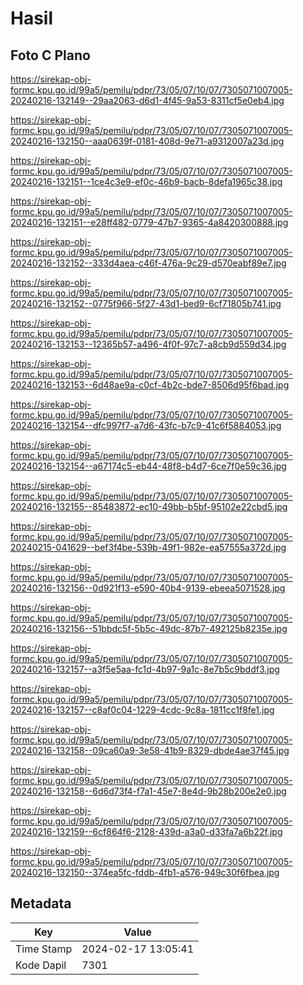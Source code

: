 # Hasil

## Foto C Plano

https://sirekap-obj-formc.kpu.go.id/99a5/pemilu/pdpr/73/05/07/10/07/7305071007005-20240216-132149--29aa2063-d6d1-4f45-9a53-8311cf5e0eb4.jpg

https://sirekap-obj-formc.kpu.go.id/99a5/pemilu/pdpr/73/05/07/10/07/7305071007005-20240216-132150--aaa0639f-0181-408d-9e71-a9312007a23d.jpg

https://sirekap-obj-formc.kpu.go.id/99a5/pemilu/pdpr/73/05/07/10/07/7305071007005-20240216-132151--1ce4c3e9-ef0c-46b9-bacb-8defa1965c38.jpg

https://sirekap-obj-formc.kpu.go.id/99a5/pemilu/pdpr/73/05/07/10/07/7305071007005-20240216-132151--e28ff482-0779-47b7-9365-4a8420300888.jpg

https://sirekap-obj-formc.kpu.go.id/99a5/pemilu/pdpr/73/05/07/10/07/7305071007005-20240216-132152--333d4aea-c46f-476a-9c29-d570eabf89e7.jpg

https://sirekap-obj-formc.kpu.go.id/99a5/pemilu/pdpr/73/05/07/10/07/7305071007005-20240216-132152--0775f966-5f27-43d1-bed9-6cf71805b741.jpg

https://sirekap-obj-formc.kpu.go.id/99a5/pemilu/pdpr/73/05/07/10/07/7305071007005-20240216-132153--12365b57-a496-4f0f-97c7-a8cb9d559d34.jpg

https://sirekap-obj-formc.kpu.go.id/99a5/pemilu/pdpr/73/05/07/10/07/7305071007005-20240216-132153--6d48ae9a-c0cf-4b2c-bde7-8506d95f6bad.jpg

https://sirekap-obj-formc.kpu.go.id/99a5/pemilu/pdpr/73/05/07/10/07/7305071007005-20240216-132154--dfc997f7-a7d6-43fc-b7c9-41c6f5884053.jpg

https://sirekap-obj-formc.kpu.go.id/99a5/pemilu/pdpr/73/05/07/10/07/7305071007005-20240216-132154--a67174c5-eb44-48f8-b4d7-6ce7f0e59c36.jpg

https://sirekap-obj-formc.kpu.go.id/99a5/pemilu/pdpr/73/05/07/10/07/7305071007005-20240216-132155--85483872-ec10-49bb-b5bf-95102e22cbd5.jpg

https://sirekap-obj-formc.kpu.go.id/99a5/pemilu/pdpr/73/05/07/10/07/7305071007005-20240215-041629--bef3f4be-539b-49f1-982e-ea57555a372d.jpg

https://sirekap-obj-formc.kpu.go.id/99a5/pemilu/pdpr/73/05/07/10/07/7305071007005-20240216-132156--0d921f13-e590-40b4-9139-ebeea5071528.jpg

https://sirekap-obj-formc.kpu.go.id/99a5/pemilu/pdpr/73/05/07/10/07/7305071007005-20240216-132156--51bbdc5f-5b5c-49dc-87b7-492125b8235e.jpg

https://sirekap-obj-formc.kpu.go.id/99a5/pemilu/pdpr/73/05/07/10/07/7305071007005-20240216-132157--a3f5e5aa-fc1d-4b97-9a1c-8e7b5c9bddf3.jpg

https://sirekap-obj-formc.kpu.go.id/99a5/pemilu/pdpr/73/05/07/10/07/7305071007005-20240216-132157--c8af0c04-1229-4cdc-9c8a-1811cc1f8fe1.jpg

https://sirekap-obj-formc.kpu.go.id/99a5/pemilu/pdpr/73/05/07/10/07/7305071007005-20240216-132158--09ca60a9-3e58-41b9-8329-dbde4ae37f45.jpg

https://sirekap-obj-formc.kpu.go.id/99a5/pemilu/pdpr/73/05/07/10/07/7305071007005-20240216-132158--6d6d73f4-f7a1-45e7-8e4d-9b28b200e2e0.jpg

https://sirekap-obj-formc.kpu.go.id/99a5/pemilu/pdpr/73/05/07/10/07/7305071007005-20240216-132159--6cf864f6-2128-439d-a3a0-d33fa7a6b22f.jpg

https://sirekap-obj-formc.kpu.go.id/99a5/pemilu/pdpr/73/05/07/10/07/7305071007005-20240216-132150--374ea5fc-fddb-4fb1-a576-949c30f6fbea.jpg


## Metadata

| Key        | Value               |
| ---------- | ------------------- |
| Time Stamp | 2024-02-17 13:05:41 |
| Kode Dapil | 7301                |



